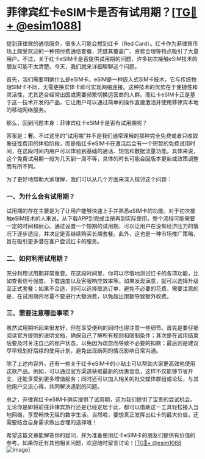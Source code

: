 # 菲律宾红卡eSIM卡是否有试用期？[[TG💪+ @esim1088](https://t.me/s/esim1088)]

提到菲律宾的通信服务，很多人可能会想到红卡（Red Card）。红卡作为菲律宾市场上颇受欢迎的一种预付费通信套餐，凭借其覆盖广、资费合理等特点吸引了大量用户。不过，关于红卡eSIM卡是否提供试用期的问题，许多初次接触eSIM技术的朋友可能不太清楚。今天，我们就来详细聊聊这个问题。

首先，我们需要明确什么是eSIM卡。eSIM是一种嵌入式SIM卡技术，它与传统物理SIM卡不同，无需更换实体卡即可实现网络连接。这种技术的优势在于便捷性和灵活性，尤其适合经常出国或需要频繁切换运营商的人群。而红卡eSIM卡正是基于这一技术开发的产品，它让用户可以通过简单的操作直接激活并使用菲律宾本地的移动网络服务。

那么，回到问题本身：菲律宾红卡eSIM卡是否有试用期呢？

答案是：**有**。不过这里的“试用期”并不是我们通常理解的那种完全免费或者只收取象征性费用的体验阶段，而是指红卡eSIM卡在激活后会有一个短暂的免费试用时间，在这段时间内用户可以体验到基础的通话、短信和数据流量功能。具体来说，这个免费试用期一般为几天到一周不等，具体的时长可能会因版本更新或政策调整而有所不同。

为了更好地帮助大家理解，我们可以从几个方面来深入探讨这个问题：

### 一、为什么会有试用期？
试用期的存在主要是为了让用户能够快速上手并熟悉eSIM卡的功能。对于初次接触eSIM技术的人来说，从下载APP到完成注册再到实际使用，整个流程可能需要一定的时间和耐心。通过设置一个短期的试用期，可以让用户在没有经济压力的情况下逐步适应，并决定是否继续购买长期套餐。此外，这也是一种市场推广策略，旨在吸引更多潜在客户尝试红卡的服务。

### 二、如何利用试用期？
充分利用试用期非常重要。在这段时间里，你可以尽情地测试红卡的各项功能，比如查看信号强度、下载速度以及客服响应效率等。如果发现满意，就可以选择升级至正式套餐；如果不合适，则可以选择取消订单，避免不必要的花费。需要注意的是，在试用期内尽量不要进行大额消费，以免超出限额导致额外收费。

### 三、需要注意哪些事项？
虽然试用期听起来很友好，但在享受便利的同时也得注意一些细节。首先是要仔细阅读官方提供的说明文档，确保自己了解所有规则和限制条件；其次是在试用结束后要及时关注自己的账户状态，以免因为疏忽而导致不必要的扣款；最后则是建议尽早规划好后续的使用计划，避免出现断网的情况影响日常沟通。

除了上述内容外，还有一些关于红卡eSIM卡的小贴士可以帮助大家更高效地使用这款产品。例如，可以通过官方渠道获取最新的优惠信息，这样不仅能够节省开支，还能享受到更多增值服务；同时还可以加入相关的社交媒体群组或论坛，与其他用户交流心得，共同解决遇到的问题。

总之，菲律宾红卡eSIM卡确实提供了试用期，这为我们提供了宝贵的尝试机会。无论你是即将前往菲律宾旅行还是已经定居于此，都可以借助这一工具轻松接入当地网络，享受畅快无阻的数字生活。当然啦，要想真正发挥出红卡的最大价值，还需要结合自身需求做出合理的选择哦！

希望这篇文章能解答你的疑问，并为准备使用红卡eSIM卡的朋友们提供有价值的参考。如果你还有其他相关问题，欢迎随时留言讨论！[[TG💪+ @esim1088](https://t.me/s/esim1088) ![Image](https://i.postimg.cc/4NQfJmqS/Snipaste-2025-05-13-00-14-12.png)]